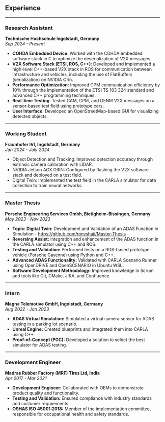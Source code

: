 ## **Experience**
---
### **Research Assistant**  
**Technische Hochschule Ingolstadt, Germany**  
_Sep 2024 - Present_

- **COHDA Embedded Device**: Worked with the COHDA embedded software stack in C to optimize the deserialization of V2X messages.
- **V2X Software Stack (ETSI, ROS, C++)**: Developed and implemented a high-level C++-based V2X stack in ROS for communication between infrastructure and vehicles, including the use of FlatBuffers (serialization) on NVIDIA Orin.
- **Performance Optimization**: Improved CPM communication efficiency by 10% through the implementation of the ETSI TS 103 324 standard and advanced C++ programming techniques.
- **Real-time Testing**: Tested CAM, CPM, and DENM V2X messages on a sensor-based test field using prototype cars.
- **User Interface**: Developed an OpenStreetMap-based GUI for visualizing detected objects.

---

### **Working Student**  
**Fraunhofer IVI, Ingolstadt, Germany**  
_Jan 2024 - July 2024_

- Object Detection and Tracking: Improved detection accuracy through extrinsic camera calibration with LIDAR.
- NVIDIA Jetson AGX ORIN: Configured by flashing the V2X software stack and deployed on a test field.
- Digital Twin: Implemented the test field in the CARLA simulator for data collection to train neural networks.

---

### **Master Thesis**  
**Porsche Engineering Services Gmbh, Bietigheim-Bissingen, Germany**  
_May 2023 - Nov 2023_

- **Topic: Digital Twin:** Development and Validation of an ADAS Function in Simulation - https://github.com/ronyshaji/Master-Thesis
- **Reversing Assist:** Integration and enhancement of the ADAS function in the CARLA simulator using C++ and ROS.
- **Testing and Validation:** Performed tests on a ROS-based prototype vehicle (Porsche Cayenne) using Python and C++.
- **Advanced ADAS Functionality:** Validated with CARLA Scenario Runner using OpenDRIVE and OpenSCENARIO in Ubuntu WSL.
- **Software Development Methodology:** Improved knowledge in Scrum and tools like Git, CMake, JIRA, and Confluence.

---

### **Intern**  
**Magna Telemotive GmbH, Ingolstadt, Germany**  
_Aug 2022 - Jan 2023_

- **ADAS Virtual Simulation:** Simulated a virtual camera sensor for ADAS testing in a parking lot scenario.
- **Unreal Engine:** Created blueprints and integrated them into CARLA using C++.
- **Proof-of-Concept (POC):** Developed a solution to select the best simulator for ADAS testing.

---

### **Development Engineer**  
**Madras Rubber Factory (MRF) Tires Ltd, India**  
_Apr 2017 - Mar 2021_

- **Development Engineer:** Collaborated with OEMs to demonstrate product quality and functionality.
- **Testing and Validation:** Ensured compliance with industry standards and customer requirements.
- **OSHAS ISO 45001:2018:** Member of the implementation committee, responsible for occupational health and safety standards.